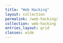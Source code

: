 ```yaml
---
title: "Web Hacking"
layout: collection
permalink: /web-hacking/
collection: web-hacking
entries_layout: grid
classes: wide
---
```



